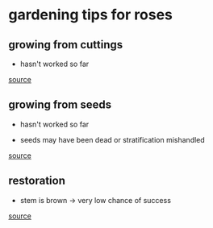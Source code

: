 # gardening tips for roses

## growing from cuttings

- hasn't worked so far

[source](https://www.thespruce.com/can-you-grow-roses-from-cuttings-1403059)


## growing from seeds

- hasn't worked so far

- seeds may have been dead or stratification mishandled

[source](https://m.wikihow.com/Grow-Roses-from-Seed)


## restoration

- stem is brown → very low chance of success

[source](https://m.wikihow.com/Save-a-Dying-Rose-Bush)

